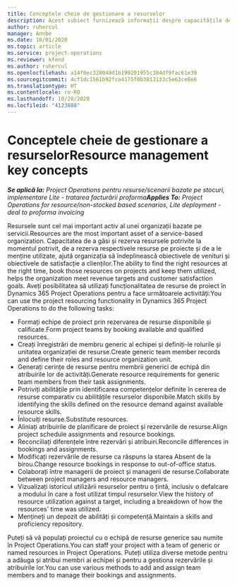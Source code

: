 ```yaml
---
title: Conceptele cheie de gestionare a resurselor
description: Acest subiect furnizează informații despre capacitățile de gestionare a resurselor în Microsoft Dynamics Project Operations.
author: ruhercul
manager: Annbe
ms.date: 10/01/2020
ms.topic: article
ms.service: project-operations
ms.reviewer: kfend
ms.author: ruhercul
ms.openlocfilehash: a14f0ec328049d1b199201955c384df9fac61e39
ms.sourcegitcommit: 4cf1dc1561b92fca4175f0b3813133c5e63ce8e6
ms.translationtype: HT
ms.contentlocale: ro-RO
ms.lasthandoff: 10/28/2020
ms.locfileid: "4123888"
---
```

# <a name="resource-management-key-concepts"></a><span data-ttu-id="d945b-103">Conceptele cheie de gestionare a resurselor</span><span class="sxs-lookup"><span data-stu-id="d945b-103">Resource management key concepts</span></span>

<span data-ttu-id="d945b-104">_**Se aplică la:** Project Operations pentru resurse/scenarii bazate pe stocuri, implementare Lite - tratarea facturării proforma_</span><span class="sxs-lookup"><span data-stu-id="d945b-104">_**Applies To:** Project Operations for resource/non-stocked based scenarios, Lite deployment - deal to proforma invoicing_</span></span>

<span data-ttu-id="d945b-105">Resursele sunt cel mai important activ al unei organizații bazate pe servicii.</span><span class="sxs-lookup"><span data-stu-id="d945b-105">Resources are the most important asset of a service-based organization.</span></span> <span data-ttu-id="d945b-106">Capacitatea de a găsi și rezerva resursele potrivite la momentul potrivit, de a rezerva respectivele resurse pe proiecte și de a le menține utilizate, ajută organizația să îndeplinească obiectivele de venituri și obiectivele de satisfacție a clienților.</span><span class="sxs-lookup"><span data-stu-id="d945b-106">The ability to find the right resources at the right time, book those resources on projects and keep them utilized, helps the organization meet revenue targets and customer satisfaction goals.</span></span> <span data-ttu-id="d945b-107">Aveți posibilitatea să utilizați funcționalitatea de resurse de proiect în Dynamics 365 Project Operations pentru a face următoarele activități:</span><span class="sxs-lookup"><span data-stu-id="d945b-107">You can use the project resourcing functionality in Dynamics 365 Project Operations to do the following tasks:</span></span>

- <span data-ttu-id="d945b-108">Formați echipe de proiect prin rezervarea de resurse disponibile și calificate.</span><span class="sxs-lookup"><span data-stu-id="d945b-108">Form project teams by booking available and qualified resources.</span></span>
- <span data-ttu-id="d945b-109">Creați înregistrări de membru generic al echipei și definiți-le rolurile și unitatea organizației de resurse.</span><span class="sxs-lookup"><span data-stu-id="d945b-109">Create generic team member records and define their roles and resource organization unit.</span></span>
- <span data-ttu-id="d945b-110">Generați cerințe de resurse pentru membrii generici de echipă din atribuirile lor de activități.</span><span class="sxs-lookup"><span data-stu-id="d945b-110">Generate resource requirements for generic team members from their task assignments.</span></span>
- <span data-ttu-id="d945b-111">Potriviți abilitățile prin identificarea competențelor definite în cererea de resurse comparativ cu abilitățile resurselor disponibile.</span><span class="sxs-lookup"><span data-stu-id="d945b-111">Match skills by identifying the skills defined on the resource demand against available resource skills.</span></span>
- <span data-ttu-id="d945b-112">Înlocuiți resurse.</span><span class="sxs-lookup"><span data-stu-id="d945b-112">Substitute resources.</span></span>
- <span data-ttu-id="d945b-113">Aliniați atribuirile de planificare de proiect și rezervările de resurse.</span><span class="sxs-lookup"><span data-stu-id="d945b-113">Align project schedule assignments and resource bookings.</span></span>
- <span data-ttu-id="d945b-114">Reconciliați diferențele între rezervări și atribuiri.</span><span class="sxs-lookup"><span data-stu-id="d945b-114">Reconcile differences in bookings and assignments.</span></span>
- <span data-ttu-id="d945b-115">Modificați rezervările de resurse ca răspuns la starea Absent de la birou.</span><span class="sxs-lookup"><span data-stu-id="d945b-115">Change resource bookings in response to out-of-office status.</span></span>
- <span data-ttu-id="d945b-116">Colaborați între managerii de proiect și managerii de resurse.</span><span class="sxs-lookup"><span data-stu-id="d945b-116">Collaborate between project managers and resource managers.</span></span>
- <span data-ttu-id="d945b-117">Vizualizați istoricul utilizării resurselor pentru o țintă, inclusiv o defalcare a modului în care a fost utilizat timpul resurselor.</span><span class="sxs-lookup"><span data-stu-id="d945b-117">View the history of resource utilization against a target, including a breakdown of how the resources' time was utilized.</span></span>
- <span data-ttu-id="d945b-118">Mențineți un depozit de abilități și competență.</span><span class="sxs-lookup"><span data-stu-id="d945b-118">Maintain a skills and proficiency repository.</span></span>


<span data-ttu-id="d945b-119">Puteți să vă populați proiectul cu o echipă de resurse generice sau numite în Project Operations.</span><span class="sxs-lookup"><span data-stu-id="d945b-119">You can staff your project with a team of generic or named resources in Project Operations.</span></span> <span data-ttu-id="d945b-120">Puteți utiliza diverse metode pentru a adăuga și atribui membri ai echipei și pentru a gestiona rezervările și atribuirile lor.</span><span class="sxs-lookup"><span data-stu-id="d945b-120">You can use various methods to add and assign team members and to manage their bookings and assignments.</span></span> 
